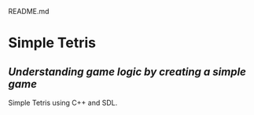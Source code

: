 README.md

# Simple Tetris
## _Understanding game logic by creating a simple game_

Simple Tetris using C++ and SDL.